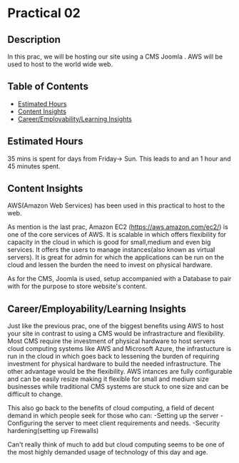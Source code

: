 # Practical 02

## Description

In this prac, we will be hosting our site using a CMS Joomla . AWS will be used to host to the world wide web.

## Table of Contents

- [Estimated Hours](#estimated-Hours)
- [Content Insights](#content-insights)
- [Career/Employability/Learning Insights](#career)

## Estimated Hours

35 mins is spent for  days from Friday-> Sun.
This leads to and an 1 hour and 45 minutes spent.

## Content Insights

AWS(Amazon Web Services) has been used in this practical to host to the web.

As mention is the last prac, Amazon EC2 (https://aws.amazon.com/ec2/) is one of the core services of AWS. It is scalable in which offers flexibility for capacity in the cloud in which is good for small,medium and even big services. It offers the users to manage instances(also known as virtual servers). It is great for admin for which the applications can be run on the cloud and lessen the burden the need to invest on physical hardware.

As for the CMS, Joomla is used, setup accompanied with a Database to pair with for the purpose to store website's content.

## Career/Employability/Learning Insights

Just like the previous prac, one of the biggest benefits using AWS to host your site in contrast to using a CMS would be infrastracture and flexibility. Most CMS require the investment of physical hardware to host servers cloud computing systems like AWS and Microsoft Azure, the infrastucture is run in the cloud in which goes back to lessening the burden of requiring investment for physical hardware to build the needed infrastructure. The other advantage would be the flexibility. AWS intances are fully configurable and can  be easily resize making it flexible for small and medium size businesses while traditional CMS systems are stuck to one size and can be difficult to change.

This also go back to the benefits of cloud computing, a field of decent demand in which people seek for those who can:
    -Setting up the server
    -Configuring the server to meet client requirements and needs.
    -Security hardening(setting up Firewalls)

Can't really think of much to add but cloud computing seems to be one of the most highly demanded usage of technology of this day and age.
